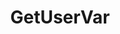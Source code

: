 ---
name: GetUserVar
title: GetUserVar
description: Use [Twitch](/api/csharp/twitch/globals) and [YouTube](/api/csharp/youtube/globals) methods instead
deprecated: 0.2.0
parameters:
  - name: varName
    import: core/globals/name
  - name: persisted
    import: core/globals/persisted
---